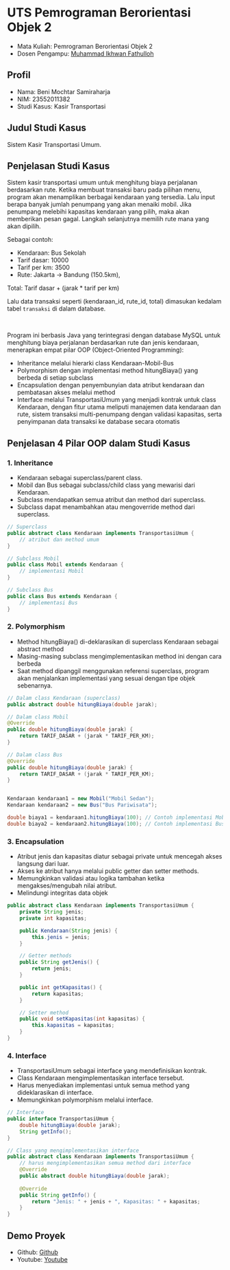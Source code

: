 # UTS Pemrograman Berorientasi Objek 2
<ul>
  <li>Mata Kuliah: Pemrograman Berorientasi Objek 2</li>
  <li>Dosen Pengampu: <a href="https://github.com/Muhammad-Ikhwan-Fathulloh">Muhammad Ikhwan Fathulloh</a></li>
</ul>

## Profil
<ul>
  <li>Nama: Beni Mochtar Samiraharja</li>
  <li>NIM: 23552011382</li>
  <li>Studi Kasus: Kasir Transportasi</li>
</ul>

## Judul Studi Kasus
<p>
    Sistem Kasir Transportasi Umum.
</p>

## Penjelasan Studi Kasus
<p>
    Sistem kasir transportasi umum untuk menghitung biaya perjalanan berdasarkan rute.
    Ketika membuat transaksi baru pada pilihan menu, program akan menamplikan berbagai kendaraan yang tersedia.
    Lalu input berapa banyak jumlah penumpang yang akan menaiki mobil.
    Jika penumpang melebihi kapasitas kendaraan yang pilih, maka akan memberikan pesan gagal.
    Langkah selanjutnya memilih rute mana yang akan dipilih.
</p>
<p>
    Sebagai contoh:
    <ul>
        <li>Kendaraan: Bus Sekolah</li>
        <li>Tarif dasar: 10000</li>
        <li>Tarif per km: 3500</li>
        <li>Rute: Jakarta -> Bandung (150.5km),</li>
    </ul>
</p>
<p>Total: Tarif dasar + (jarak * tarif per km)</p>
<p>Lalu data transaksi seperti (kendaraan_id, rute_id, total) dimasukan kedalam tabel <code>transaksi</code> di dalam database.</p>
<br>
<p>
    Program ini berbasis Java yang terintegrasi dengan database MySQL untuk menghitung biaya perjalanan berdasarkan rute dan jenis kendaraan,
    menerapkan empat pilar OOP (Object-Oriented Programming):
</p>
<ul>
    <li>Inheritance melalui hierarki class Kendaraan-Mobil-Bus</li>
    <li>Polymorphism dengan implementasi method hitungBiaya() yang berbeda di setiap subclass</li>
    <li>Encapsulation dengan penyembunyian data atribut kendaraan dan pembatasan akses melalui method</li>
    <li>Interface melalui TransportasiUmum yang menjadi kontrak untuk class Kendaraan, dengan fitur utama meliputi manajemen data kendaraan dan rute, sistem transaksi multi-penumpang dengan validasi kapasitas, serta penyimpanan data transaksi ke database secara otomatis</li>
</ul>

## Penjelasan 4 Pilar OOP dalam Studi Kasus

### 1. Inheritance
<ul>
  <li>Kendaraan sebagai superclass/parent class.</li>
  <li>Mobil dan Bus sebagai subclass/child class yang mewarisi dari Kendaraan.</li>
  <li>Subclass mendapatkan semua atribut dan method dari superclass.</li>
  <li>Subclass dapat menambahkan atau mengoverride method dari superclass.</li>
</ul>

```java
// Superclass
public abstract class Kendaraan implements TransportasiUmum {
    // atribut dan method umum
}

// Subclass Mobil
public class Mobil extends Kendaraan {
    // implementasi Mobil
}

// Subclass Bus
public class Bus extends Kendaraan {
    // implementasi Bus
}
```

### 2. Polymorphism
<ul>
  <li>Method hitungBiaya() di-deklarasikan di superclass Kendaraan sebagai abstract method</li>
  <li>Masing-masing subclass mengimplementasikan method ini dengan cara berbeda</li>
  <li>Saat method dipanggil menggunakan referensi superclass, program akan menjalankan implementasi yang sesuai dengan tipe objek sebenarnya.</li>
</ul>

```java
// Dalam class Kendaraan (superclass)
public abstract double hitungBiaya(double jarak);

// Dalam class Mobil
@Override
public double hitungBiaya(double jarak) {
    return TARIF_DASAR + (jarak * TARIF_PER_KM);
}

// Dalam class Bus
@Override
public double hitungBiaya(double jarak) {
    return TARIF_DASAR + (jarak * TARIF_PER_KM);
}


Kendaraan kendaraan1 = new Mobil("Mobil Sedan");
Kendaraan kendaraan2 = new Bus("Bus Pariwisata");

double biaya1 = kendaraan1.hitungBiaya(100); // Contoh implementasi Mobil
double biaya2 = kendaraan2.hitungBiaya(100); // Contoh implementasi Bus

```

### 3. Encapsulation
<ul>
  <li>Atribut jenis dan kapasitas diatur sebagai private untuk mencegah akses langsung dari luar.</li>
  <li>Akses ke atribut hanya melalui public getter dan setter methods.</li>
  <li>Memungkinkan validasi atau logika tambahan ketika mengakses/mengubah nilai atribut.</li>
  <li>Melindungi integritas data objek</li>
</ul>

```java
public abstract class Kendaraan implements TransportasiUmum {
    private String jenis;
    private int kapasitas;

    public Kendaraan(String jenis) {
        this.jenis = jenis;
    }

    // Getter methods
    public String getJenis() {
        return jenis;
    }

    public int getKapasitas() {
        return kapasitas;
    }

    // Setter method
    public void setKapasitas(int kapasitas) {
        this.kapasitas = kapasitas;
    }
}
```

### 4. Interface
<ul>
  <li>TransportasiUmum sebagai interface yang mendefinisikan kontrak.</li>
  <li>Class Kendaraan mengimplementasikan interface tersebut.</li>
  <li>Harus menyediakan implementasi untuk semua method yang dideklarasikan di interface.</li>
  <li>Memungkinkan polymorphism melalui interface.</li>
</ul>

```java
// Interface
public interface TransportasiUmum {
    double hitungBiaya(double jarak);
    String getInfo();
}

// Class yang mengimplementasikan interface
public abstract class Kendaraan implements TransportasiUmum {
    // harus mengimplementasikan semua method dari interface
    @Override
    public abstract double hitungBiaya(double jarak);
    
    @Override
    public String getInfo() {
        return "Jenis: " + jenis + ", Kapasitas: " + kapasitas;
    }
}
```

## Demo Proyek
<ul>
  <li>Github: <a href="">Github</a></li>
  <li>Youtube: <a href="">Youtube</a></li>
</ul>
